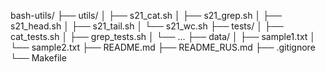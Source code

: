 bash-utils/
├── utils/
│ ├── s21_cat.sh
│ ├── s21_grep.sh
│ ├── s21_head.sh
│ ├── s21_tail.sh
│ └── s21_wc.sh
├── tests/
│ ├── cat_tests.sh
│ ├── grep_tests.sh
│ └── ...
├── data/
│ ├── sample1.txt
│ └── sample2.txt
├── README.md
├── README_RUS.md
├── .gitignore
└── Makefile
